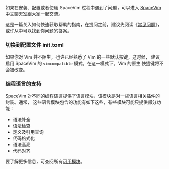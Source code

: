 如果在安装、配置或者使用 SpaceVim 过程中遇到了问题，可以进入 [SpaceVim 中文聊天室](https://app.element.io/#/room/#spacevim-cn:matrix.org)跟大家一起交流。

这是一篇关入如何快速获取帮助的指南，在提问之前，建议先阅读《[常见问题](https://spacevim.org/faq/)》，或许从中可以找到你问题的答案。

### 切换到配置文件 init.toml

如果你对 Vim 并不陌生，也许已经熟悉了 Vim 的一些默认按键，这时候，
建议启用 SpaceVim 的 `vimcompatible` 模式。在这一模式下，Vim 的原生
快捷键将不会被改变。

### 编程语言的支持

SpaceVim 对不同的编程语言提供了语言模块，该模块是对一些语言相关插件的封装。通常，
这些语言模块包含的功能有如下这些，有些模块可能只提供部分功能：

- 语法补全
- 语法检查
- 定义及引用查询
- 代码格式化
- 语法高亮
- 代码对齐

要了解更多信息，可查阅所有[可用模块](https://spacevim.org/cn/layers/)。

